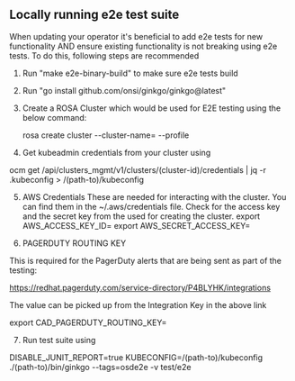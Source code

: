 ## Locally running e2e test suite
When updating your operator it's beneficial to add e2e tests for new functionality AND ensure existing functionality is not breaking using e2e tests. 
To do this, following steps are recommended

1. Run "make e2e-binary-build"  to make sure e2e tests build

2. Run "go install github.com/onsi/ginkgo/ginkgo@latest"

3. Create a ROSA Cluster which would be used for E2E testing using the below command:

    rosa create cluster --cluster-name=<cluster-name> --profile <default-aws-profile>

4. Get kubeadmin credentials from your cluster using 

ocm get /api/clusters_mgmt/v1/clusters/(cluster-id)/credentials | jq -r .kubeconfig > /(path-to)/kubeconfig

5. AWS Credentials
These are needed for interacting with the cluster. You can find them in the ~/.aws/credentials file.
Check for the access key and the secret key from the <default-aws-profile> used for creating the cluster.
export AWS_ACCESS_KEY_ID=<your AWS access key ID>
export AWS_SECRET_ACCESS_KEY=<your AWS secret access key>

6. PAGERDUTY ROUTING KEY

This is required for the PagerDuty alerts that are being sent as part of the testing:

https://redhat.pagerduty.com/service-directory/P4BLYHK/integrations

The value can be picked up from the Integration Key in the above link

export CAD_PAGERDUTY_ROUTING_KEY=<url-integration-key-value>

7. Run test suite using 
 
DISABLE_JUNIT_REPORT=true KUBECONFIG=/(path-to)/kubeconfig  ./(path-to)/bin/ginkgo  --tags=osde2e -v test/e2e
